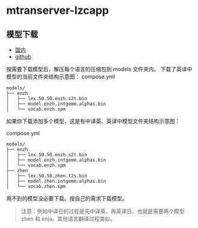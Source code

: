 # mtranserver-lzcapp

## 模型下载
+ [国内](https://ocn4e4onws23.feishu.cn/drive/folder/C3kffkLr8lxdtid5GYicAcFAnTh)
+ [github](https://github.com/xxnuo/MTranServer/releases/tag/models)

按需要下载模型后，解压每个语言的压缩包到 models 文件夹内。
下载了英译中模型的当前文件夹结构示意图：
compose.yml
```
models/
├── enzh
│   ├── lex.50.50.enzh.s2t.bin
│   ├── model.enzh.intgemm.alphas.bin
│   └── vocab.enzh.spm
```

如果你下载添加多个模型，这是有中译英、英译中模型文件夹结构示意图：

compose.yml

```
models/
├── enzh
│   ├── lex.50.50.enzh.s2t.bin
│   ├── model.enzh.intgemm.alphas.bin
│   └── vocab.enzh.spm
├── zhen
│   ├── lex.50.50.zhen.t2s.bin
│   ├── model.zhen.intgemm.alphas.bin
│   └── vocab.zhen.spm
```

用不到的模型没必要下载。按自己的需求下载模型。

> 注意：例如中译日的过程是先中译英，再英译日，也就是需要两个模型 zhen 和 enja。其他语言翻译过程类似。
